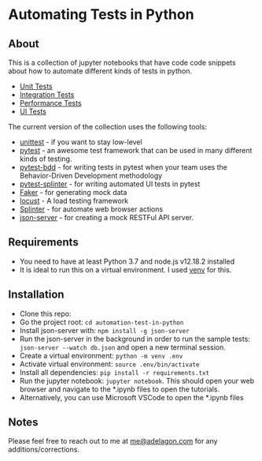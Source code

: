 # Automating Tests in Python

## About
This is a collection of jupyter notebooks that have code code snippets about how to automate different kinds of tests in python.

* [Unit Tests](chapter-1-unit-testing.ipynb)
* [Integration Tests](chapter-2-integration-testing.ipynb)
* [Performance Tests](chapter-3-performance-testing.ipynb)
* [UI Tests](chapter-4-ui-testing.ipynb)

The current version of the collection uses the following tools:

* [unittest](https://docs.python.org/3/library/unittest.html) - if you want to stay low-level
* [pytest](https://docs.pytest.org/en/stable/) - an awesome test framework that can be used in many different kinds of testing.
* [pytest-bdd](https://github.com/pytest-dev/pytest-bdd) - for writing tests in pytest when your team uses the Behavior-Driven Development methodology
* [pytest-splinter](https://github.com/pytest-dev/pytest-splinter) - for writing automated UI tests in pytest
* [Faker](https://faker.readthedocs.io/en/master/) - for generating mock data
* [locust](https://locust.io/) - A load testing framework
* [Splinter](https://splinter.readthedocs.io/en/latest/) - for automate web browser actions
* [json-server](https://github.com/typicode/json-server) - for creating a mock RESTFul API server.

## Requirements

* You need to have at least Python 3.7 and node.js v12.18.2 installed
* It is ideal to run this on a virtual environment. I used [venv](https://docs.python.org/3/library/venv.html) for this.

## Installation

* Clone this repo:
* Go the project root: ```cd automation-test-in-python```
* Install json-server with: ```npm install -g json-server```
* Run the json-server in the background in order to run the sample tests: ```json-server --watch db.json``` and open a new terminal session.
* Create a virtual environment: ```python -m venv .env```
* Activate virtual environment: ```source .env/bin/activate```
* Install all dependencies: ```pip install -r requirements.txt```
* Run the jupyter notebook: ```jupyter notebook```. This should open your web browser and navigate to the *.ipynb files to open the tutorials.
* Alternatively, you can use Microsoft VSCode to open the *.ipynb files

## Notes

Please feel free to reach out to me at me@adelagon.com for any additions/corrections.